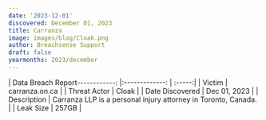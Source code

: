 ```yaml
---
date: '2023-12-01'
discovered: December 01, 2023
title: Carranza
image: images/blog/Cloak.png
author: Breachsense Support
draft: false
yearmonths: 2023/december
---
```


| Data Breach Report------------:     |:-------------:    | :-----:|
| Victim      | carranza.on.ca      | 
| Threat Actor      | Cloak      | 
| Date Discovered      | Dec 01, 2023      | 
| Description      | Carranza LLP is a personal injury attorney in Toronto, Canada.      | 
| Leak Size      | 257GB      | 

